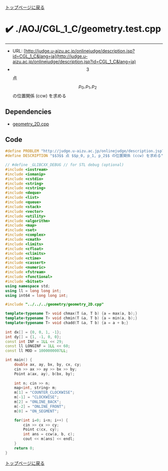 [トップページに戻る](../../../index.html)

# :heavy_check_mark: ./AOJ/CGL\_1\_C/geometry.test.cpp
---

* URL: [http://judge.u-aizu.ac.jp/onlinejudge/description.jsp?id=CGL_1_C&lang=ja](http://judge.u-aizu.ac.jp/onlinejudge/description.jsp?id=CGL_1_C&lang=ja)
* $$3$$ 点 $$p_0, p_1, p_2$$ の位置関係 (ccw) を求める

## Dependencies
* [geometry\_2D.cpp](../../../library/geometry_2D.cpp.html)

## Code

```cpp
#define PROBLEM "http://judge.u-aizu.ac.jp/onlinejudge/description.jsp?id=CGL_1_C&lang=ja"
#define DESCRIPTION "$$3$$ 点 $$p_0, p_1, p_2$$ の位置関係 (ccw) を求める"

// #define _GLIBCXX_DEBUG // for STL debug (optional)
#include <iostream>
#include <iomanip>
#include <cstdio>
#include <string>
#include <cstring>
#include <deque>
#include <list>
#include <queue>
#include <stack>
#include <vector>
#include <utility>
#include <algorithm>
#include <map>
#include <set>
#include <complex>
#include <cmath>
#include <limits>
#include <cfloat>
#include <climits>
#include <ctime>
#include <cassert>
#include <numeric>
#include <fstream>
#include <functional>
#include <bitset>
using namespace std;
using ll = long long int;
using int64 = long long int;

#include "../../../geometry/geometry_2D.cpp"

template<typename T> void chmax(T &a, T b) {a = max(a, b);}
template<typename T> void chmin(T &a, T b) {a = min(a, b);}
template<typename T> void chadd(T &a, T b) {a = a + b;}
 
int dx[] = {0, 0, 1, -1};
int dy[] = {1, -1, 0, 0};
const int INF = 1LL << 29;
const ll LONGINF = 1LL << 60;
const ll MOD = 1000000007LL;

int main() {
    double ax, ay, bx, by, cx, cy;
    cin >> ax >> ay >> bx >> by;
    Point a(ax, ay), b(bx, by);
    
    int n; cin >> n;
    map<int, string> m;
    m[1] = "COUNTER_CLOCKWISE";
    m[-1] = "CLOCKWISE";
    m[2] = "ONLINE_BACK";
    m[-2] = "ONLINE_FRONT";
    m[0] = "ON_SEGMENT";

    for(int i=0; i<n; i++) {
        cin >> cx >> cy;
        Point c(cx, cy);
        int ans = ccw(a, b, c);
        cout << m[ans] << endl;
    }
    return 0;
}

```

[トップページに戻る](../../../index.html)
